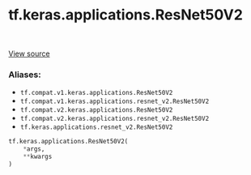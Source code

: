 <div itemscope itemtype="http://developers.google.com/ReferenceObject">
<meta itemprop="name" content="tf.keras.applications.ResNet50V2" />
<meta itemprop="path" content="Stable" />
</div>

# tf.keras.applications.ResNet50V2

<!-- Insert buttons -->

<table class="tfo-notebook-buttons tfo-api" align="left">
</table>

<a target="_blank" href="/code/stable/tensorflow/python/keras/applications/__init__.py">View source</a>



<!-- Start diff -->


### Aliases:

* `tf.compat.v1.keras.applications.ResNet50V2`
* `tf.compat.v1.keras.applications.resnet_v2.ResNet50V2`
* `tf.compat.v2.keras.applications.ResNet50V2`
* `tf.compat.v2.keras.applications.resnet_v2.ResNet50V2`
* `tf.keras.applications.resnet_v2.ResNet50V2`


``` python
tf.keras.applications.ResNet50V2(
    *args,
    **kwargs
)
```



<!-- Placeholder for "Used in" -->
